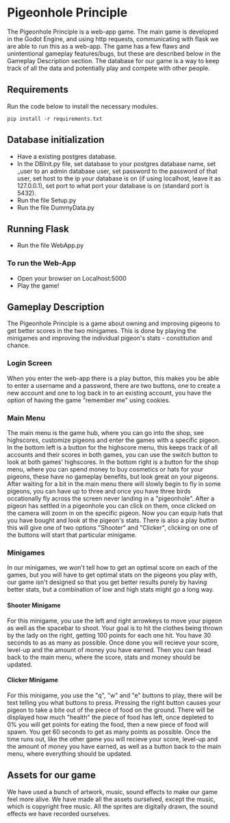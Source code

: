 # Pigeonhole Principle
The Pigeonhole Principle is a web-app game. The main game is developed in the Godot Engine, and using http requests, communicating with flask we are able to run this as a web-app.
The game has a few flaws and unintentional gameplay features/bugs, but these are described below in the Gameplay Description section.
The database for our game is a way to keep track of all the data and potentially play and compete with other people.

## Requirements
Run the code below to install the necessary modules.

    pip install -r requirements.txt

## Database initialization
 - Have a existing postgres database.
 - In the DBInit.py file, set database to your postgres database name, set _user to an admin database user, set password to the password of that user, set host to the ip your database is on (if using localhost, leave it as 127.0.0.1), set port to what port your database is on (standard port is 5432).
 - Run the file Setup.py
 - Run the file DummyData.py

## Running Flask
 - Run the file WebApp.py

### To run the Web-App
 - Open your browser on Localhost:5000
 - Play the game!

## Gameplay Description
The Pigeonhole Principle is a game about owning and improving pigeons to get better scores in the two minigames.
This is done by playing the minigames and improving the individual pigeon's stats - constitution and chance.

### Login Screen
When you enter the web-app there is a play button, this makes you be able to enter a username and a password, there are two buttons, one to create a new account and one to log back in to an existing account, you have the option of having the game "remember me" using cookies. 

### Main Menu
The main menu is the game hub, where you can go into the shop, see highscores, customize pigeons and enter the games with a specific pigeon.
In the bottom left is a button for the highscore menu, this keeps track of all accounts and their scores in both games, you can use the switch button to look at both games' highscores.
In the bottom right is a button for the shop menu, where you can spend money to buy cosmetics or hats for your pigeons, these have no gameplay benefits, but look great on your pigeons.
After waiting for a bit in the main menu there will slowly begin to fly in some pigeons, you can have up to three and once you have three birds occationally fly across the screen never landing in a "pigeonhole".
After a pigeon has settled in a pigeonhole you can click on them, once clicked on the camera will zoom in on the specific pigeon. Now you can equip hats that you have bought and look at the pigeon's stats.
There is also a play button this will give one of two options "Shooter" and "Clicker", clicking on one of the buttons will start that particular minigame.

### Minigames
In our minigames, we won't tell how to get an optimal score on each of the games, but you will have to get optimal stats on the pigeons you play with, our game isn't designed so that you get better results purely by having better stats, but a combination of low and high stats might go a long way.

#### Shooter Minigame
For this minigame, you use the left and right arrowkeys to move your pigeon as well as the spacebar to shoot.
Your goal is to hit the clothes being thrown by the lady on the right, getting 100 points for each one hit.
You have 30 seconds to as as many as possible.
Once done you will recieve your score, level-up and the amount of money you have earned. Then you can head back to the main menu, where the score, stats and money should be updated.

#### Clicker Minigame
For this minigame, you use the "q", "w" and "e" buttons to play, there will be text telling you what buttons to press. 
Pressing the right button causes your pigeon to take a bite out of the piece of food on the ground.
There will be displayed how much "health" the piece of food has left, once depleted to 0% you will get points for eating the food, then a new piece of food will spawn.
You get 60 seconds to get as many points as possible. 
Once the time runs out, like the other game you will recieve your score, level-up and the amount of money you have earned, as well as a button back to the main menu, where everything should be updated.

## Assets for our game
We have used a bunch of artwork, music, sound effects to make our game feel more alive.
We have made all the assets ourselved, except the music, which is copyright free music.
All the sprites are digitally drawn, the sound effects we have recorded ourselves.


